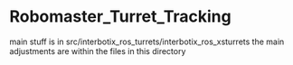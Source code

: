 # Robomaster_Turret_Tracking
main stuff is in src/interbotix_ros_turrets/interbotix_ros_xsturrets the main adjustments are within the files in this directory
